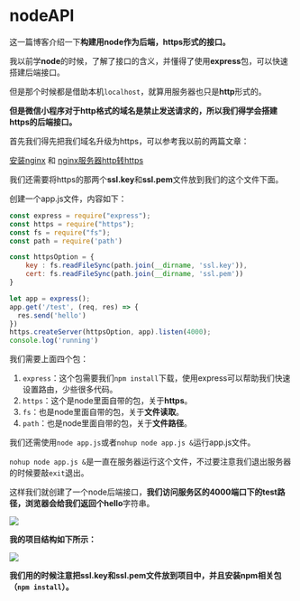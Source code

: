 # nodeAPI
这一篇博客介绍一下**构建用node作为后端，https形式的接口。**

我以前学**node**的时候，了解了接口的含义，并懂得了使用**express**包，可以快速搭建后端接口。

但是那个时候都是借助本机`localhost`，就算用服务器也只是**http**形式的。

**但是微信小程序对于http格式的域名是禁止发送请求的，所以我们得学会搭建https的后端接口。**

首先我们得先把我们域名升级为https，可以参考我以前的两篇文章：

[安装nginx](https://www.gaosong.site/2020/03/17/%E5%AE%89%E8%A3%85nginx/) 和 [nginx服务器http转https](https://www.gaosong.site/2020/03/17/nginx%E6%9C%8D%E5%8A%A1%E5%99%A8http%E8%BD%AChttps/)

我们还需要将https的那两个**ssl.key**和**ssl.pem**文件放到我们的这个文件下面。

创建一个app.js文件，内容如下：

```javascript
const express = require("express");
const https = require("https");
const fs = require("fs");
const path = require('path')

const httpsOption = {
    key : fs.readFileSync(path.join(__dirname, 'ssl.key')),
    cert: fs.readFileSync(path.join(__dirname, 'ssl.pem'))
}

let app = express();
app.get('/test', (req, res) => {
  res.send('hello')
})
https.createServer(httpsOption, app).listen(4000);
console.log('running')
```

我们需要上面四个包：

1. `express`：这个包需要我们`npm install`下载，使用express可以帮助我们快速设置路由，少些很多代码。
2. `https`：这个是node里面自带的包，关于**https**。
3. `fs`：也是node里面自带的包，关于**文件读取**。
4. `path`：也是node里面自带的包，关于**文件路径**。

我们还需使用`node app.js`或者`nohup node app.js &`运行app.js文件。

`nohup node app.js &`是一直在服务器运行这个文件，不过要注意我们退出服务器的时候要敲`exit`退出。

这样我们就创建了一个node后端接口，**我们访问服务区的4000端口下的test路径，**浏览器会给我们返回个**hello**字符串。

![](https://www.gaosong.site/2020/03/19/%E4%BD%BF%E7%94%A8https%E7%9A%84node%E6%8E%A5%E5%8F%A3/20200319pic4.jpg)

**我的项目结构如下所示：**

![](https://www.gaosong.site/2020/03/19/%E4%BD%BF%E7%94%A8https%E7%9A%84node%E6%8E%A5%E5%8F%A3/20200319pic5.jpg)

**我们用的时候注意把ssl.key和ssl.pem文件放到项目中，并且安装npm相关包（`npm install`）。**